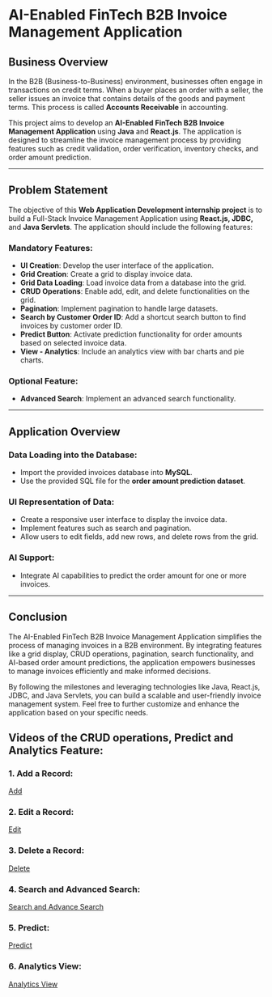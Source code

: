# AI-Enabled FinTech B2B Invoice Management Application

## Business Overview
In the B2B (Business-to-Business) environment, businesses often engage in transactions on credit terms. When a buyer places an order with a seller, the seller issues an invoice that contains details of the goods and payment terms. This process is called **Accounts Receivable** in accounting.

This project aims to develop an **AI-Enabled FinTech B2B Invoice Management Application** using **Java** and **React.js**. The application is designed to streamline the invoice management process by providing features such as credit validation, order verification, inventory checks, and order amount prediction.

---

## Problem Statement
The objective of this **Web Application Development internship project** is to build a Full-Stack Invoice Management Application using **React.js, JDBC,** and **Java Servlets**. The application should include the following features:

### Mandatory Features:
- **UI Creation**: Develop the user interface of the application.
- **Grid Creation**: Create a grid to display invoice data.
- **Grid Data Loading**: Load invoice data from a database into the grid.
- **CRUD Operations**: Enable add, edit, and delete functionalities on the grid.
- **Pagination**: Implement pagination to handle large datasets.
- **Search by Customer Order ID**: Add a shortcut search button to find invoices by customer order ID.
- **Predict Button**: Activate prediction functionality for order amounts based on selected invoice data.
- **View - Analytics**: Include an analytics view with bar charts and pie charts.

### Optional Feature:
- **Advanced Search**: Implement an advanced search functionality.
---

## Application Overview

### Data Loading into the Database:
- Import the provided invoices database into **MySQL**.
- Use the provided SQL file for the **order amount prediction dataset**.

### UI Representation of Data:
- Create a responsive user interface to display the invoice data.
- Implement features such as search and pagination.
- Allow users to edit fields, add new rows, and delete rows from the grid.

### AI Support:
- Integrate AI capabilities to predict the order amount for one or more invoices.

---

## Conclusion
The AI-Enabled FinTech B2B Invoice Management Application simplifies the process of managing invoices in a B2B environment. By integrating features like a grid display, CRUD operations, pagination, search functionality, and AI-based order amount predictions, the application empowers businesses to manage invoices efficiently and make informed decisions.

By following the milestones and leveraging technologies like Java, React.js, JDBC, and Java Servlets, you can build a scalable and user-friendly invoice management system. Feel free to further customize and enhance the application based on your specific needs.


## Videos of the CRUD operations, Predict and Analytics Feature: <br>

### 1. Add a Record:<br>
<!-- [Download Video](path/to/your/video.mp4) -->
[Add](Add.mp4)

### 2. Edit a Record:<br>
[Edit](Edit.mp4)

### 3. Delete a Record:<br>
[Delete](Delete.mp4)

### 4. Search and Advanced Search:<br>
[Search and Advance Search](Search%20and%20Advance%20Search.mp4)

### 5. Predict:<br>
[Predict](Predict.mp4)

### 6. Analytics View:<br>
[Analytics View](Analytics%20View.mp4)
